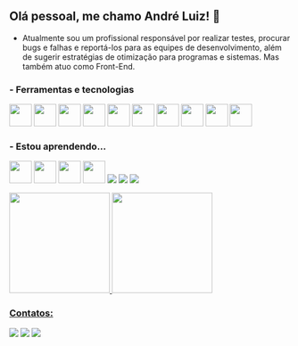 ## Olá pessoal, me chamo André Luiz! 👋

- Atualmente sou um profissional responsável por realizar testes, procurar bugs e falhas e reportá-los para as equipes de desenvolvimento, além de sugerir estratégias de otimização para programas e sistemas. Mas também atuo como Front-End.




### - Ferramentas e tecnologias

 <img src="https://cdn.jsdelivr.net/gh/devicons/devicon/icons/linux/linux-original.svg" width="40" height="40"/>  <img src="https://cdn.jsdelivr.net/gh/devicons/devicon/icons/firefox/firefox-original.svg" width="40" height="40"/> <img src="https://cdn.jsdelivr.net/gh/devicons/devicon/icons/git/git-original.svg" width="40" height="40"/>  <img src="https://cdn.jsdelivr.net/gh/devicons/devicon/icons/vscode/vscode-original.svg" width="40" height="40"/>   <img src="https://cdn.jsdelivr.net/gh/devicons/devicon/icons/html5/html5-plain-wordmark.svg" width="40" height="40"/>  <img src="https://cdn.jsdelivr.net/gh/devicons/devicon/icons/css3/css3-plain-wordmark.svg" width="40" height="40"/>  <img src="https://cdn.jsdelivr.net/gh/devicons/devicon/icons/javascript/javascript-plain.svg" width="40" height="40"/> <img src="https://cdn.jsdelivr.net/gh/devicons/devicon/icons/react/react-original.svg" width='40' heigth='40'/>  <img src="https://cdn.jsdelivr.net/gh/devicons/devicon/icons/mysql/mysql-original-wordmark.svg" width="40" height="40"/>   <img src="https://cdn.jsdelivr.net/gh/devicons/devicon/icons/nodejs/nodejs-plain.svg" width="40" height="40"/>
 
 
 

### - Estou aprendendo...

 <img src="https://cdn.jsdelivr.net/gh/devicons/devicon/icons/php/php-plain.svg" width="40" height="40"/>  <img src="https://cdn.jsdelivr.net/gh/devicons/devicon/icons/typescript/typescript-plain.svg" width="40" height="40"/> <img src="https://cdn.jsdelivr.net/gh/devicons/devicon/icons/vuejs/vuejs-original-wordmark.svg" width="40" height="40"/>  <img src="https://cdn.jsdelivr.net/gh/devicons/devicon/icons/docker/docker-plain-wordmark.svg" width="40" height="40"/>
 <img src="https://img.icons8.com/color/48/000000/python--v1.png"/>
 <img src="https://img.icons8.com/office/48/000000/ruby-programming-language.png"/>
 <img src="https://img.icons8.com/external-flat-icons-maxicons/48/000000/external-animal-life-of-amazon-flat-flat-icons-maxicons-9.png"/>
 
 
 
<div>
<a href="https://github.com/AndreLuizGomesPereira">
<img height="180em" src="https://github-readme-stats.vercel.app/api?username=AndreLuizGomesPereira&show_icons=true&theme=dracula&include_all_commits=true&count_private=true"/>
  <img height="180em" src="https://github-readme-stats.vercel.app/api/top-langs/?username=AndreLuizGomesPereira&layout=compact&langs_count=7&theme=dracula"/>
</div>


### Contatos:                            

<div>
<a href="https://instagram.com/andrekalel" target="_blank"><img src="https://img.shields.io/badge/-Instagram-%23E4405F?style=for-the-badge&logo=instagram&logoColor=white" target="_blank"></a>
<a href = "mailto:andregomesenator@gmail.com"><img src="https://img.shields.io/badge/Gmail-D14836?style=for-the-badge&logo=gmail&logoColor=white" target="_blank"></a>
<a href="https://www.linkedin.com/in/andreluizgomespereira" target="_blank"><img src="https://img.shields.io/badge/-LinkedIn-%230077B5?style=for-the-badge&logo=linkedin&logoColor=white" target="_blank"></a>   
</div>
